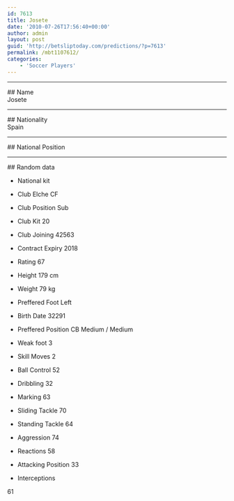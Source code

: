 ```yaml
---
id: 7613
title: Josete
date: '2010-07-26T17:56:40+00:00'
author: admin
layout: post
guid: 'http://betsliptoday.com/predictions/?p=7613'
permalink: /mbt1107612/
categories:
    - 'Soccer Players'
---
```


- - - - - -

\## Name  
 Josete

- - - - - -

\## Nationality  
 Spain

- - - - - -

\## National Position

- - - - - -

\## Random data

- National kit
- Club
 Elche CF

- Club Position
 Sub

- Club Kit
 20

- Club Joining
 42563

- Contract Expiry
 2018

- Rating
 67

- Height
 179 cm

- Weight
 79 kg

- Preffered Foot
 Left

- Birth Date
 32291

- Preffered Position
 CB Medium / Medium

- Weak foot
 3

- Skill Moves
 2

- Ball Control
 52

- Dribbling
 32

- Marking
 63

- Sliding Tackle
 70

- Standing Tackle
 64

- Aggression
 74

- Reactions
 58

- Attacking Position
 33

- Interceptions

 61